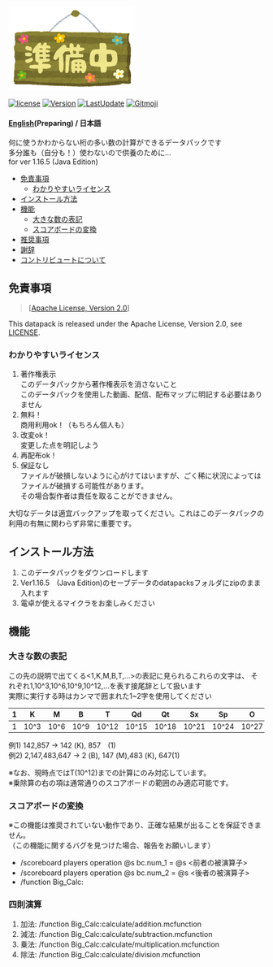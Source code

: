 ![Banner](https://raw.githubusercontent.com/haiiro2gou/Big-Number-Calculator/Release/images/banner.PNG)

[![license](https://img.shields.io/github/license/haiiro2gou/Big-Number-Calculator)](https://github.com/haiiro2gou/Big-Number-Calculator/blob/Release/LICENSE)
[![Version](https://img.shields.io/github/v/release/haiiro2gou/Big-Number-Calculator.svg)](https://github.com/haiiro2gou/Big-Number-Calculator/releases)
[![LastUpdate](https://img.shields.io/github/last-commit/haiiro2gou/Big-Number-Calculator.svg)](https://github.com/haiiro2gou/Big-Number-Calculator)
[![Gitmoji](https://img.shields.io/badge/gitmoji-%20😜%20😍-FFDD67.svg)](https://gitmoji.carloscuesta.me/)

#### [English](https://github.com/haiiro2gou/Big-Number-Calculator/blob/Release/README.md)(Preparing) / 日本語

何に使うかわからない桁の多い数の計算ができるデータパックです  
多分誰も（自分も！）使わないので供養のために…  
for ver 1.16.5 (Java Edition)  

- [免責事項](#免責事項)
  - [わかりやすいライセンス](#わかりやすいライセンス)
- [インストール方法](#インストール方法)
- [機能](#機能)
  - [大きな数の表記](#大きな数の表記)
  - [スコアボードの変換](#スコアボードの変換)
- [推奨事項](#推奨事項)
- [謝辞](#謝辞)
- [コントリビュートについて](#コントリビュートについて)

## 免責事項
> [[Apache License, Version 2.0](https://www.apache.org/licenses/LICENSE-2.0)]

This datapack is released under the Apache License, Version 2.0, see [LICENSE](https://github.com/haiiro2gou/Big-Number-Calculator/blob/Release/LICENSE).  

### わかりやすいライセンス
1. 著作権表示  
このデータパックから著作権表示を消さないこと  
このデータパックを使用した動画、配信、配布マップに明記する必要はありません
2. 無料！  
商用利用ok！（もちろん個人も）  
3. 改変ok！  
変更した点を明記しよう  
4. 再配布ok！  
5. 保証なし  
ファイルが破損しないように心がけてはいますが、ごく稀に状況によってはファイルが破損する可能性があります。  
その場合製作者は責任を取ることができません。  

大切なデータは適宜バックアップを取ってください。これはこのデータパックの利用の有無に関わらず非常に重要です。

## インストール方法
1. このデータパックをダウンロードします
2. Ver1.16.5　(Java Edition)のセーブデータのdatapacksフォルダにzipのまま入れます
3. 電卓が使えるマイクラをお楽しみください

## 機能
### 大きな数の表記
この先の説明で出てくる<1,K,M,B,T,...>の表記に見られるこれらの文字は、
それぞれ1,10^3,10^6,10^9,10^12,...を表す接尾辞として扱います  
実際に実行する時はカンマで囲まれた1~2字を使用してください

|1|K|M|B|T|Qd|Qt|Sx|Sp|O|N|D|
|---|---|---|---|---|---|---|---|---|---|---|---|
|1|10^3|10^6|10^9|10^12|10^15|10^18|10^21|10^24|10^27|10^30|10^33|

例1) 142,857 → 142 (K), 857　(1)  
例2) 2,147,483,647 → 2 (B), 147 (M),483 (K), 647(1)  

※なお、現時点ではT(10^12)までの計算にのみ対応しています。  
※乗除算の右の項は通常通りのスコアボードの範囲のみ適応可能です。

### スコアボードの変換
※この機能は推奨されていない動作であり、正確な結果が出ることを保証できません。  
（この機能に関するバグを見つけた場合、報告をお願いします）

- /scoreboard players operation @s bc.num_1 = @s <前者の被演算子>
- /scoreboard players operation @s bc.num_2 = @s <後者の被演算子>
- /function Big_Calc:

### 四則演算
1. 加法: /function Big_Calc:calculate/addition.mcfunction
2. 減法: /function Big_Calc:calculate/subtraction.mcfunction
3. 乗法: /function Big_Calc:calculate/multiplication.mcfunction
4. 除法: /function Big_Calc:calculate/division.mcfunction
